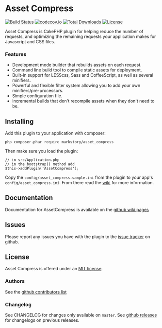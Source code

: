 # Asset Compress

[![Build Status](https://travis-ci.org/markstory/asset_compress.svg?branch=master)](https://travis-ci.org/markstory/asset_compress)
[![codecov.io](https://codecov.io/github/markstory/asset_compress/coverage.svg?branch=master)](https://codecov.io/github/markstory/asset_compress?branch=master)
[![Total Downloads](https://img.shields.io/packagist/dt/markstory/asset_compress.svg?style=flat-square)](https://packagist.org/packages/markstory/asset_compress)
[![License](https://img.shields.io/badge/license-MIT-blue.svg?style=flat-square)](LICENSE)


Asset Compress is CakePHP plugin for helping reduce the number of requests, and optimizing the remaining requests your application makes for Javascript and CSS files.

### Features

* Development mode builder that rebuilds assets on each request.
* Command line build tool to compile static assets for deployment.
* Built-in support for LESScss, Sass and CoffeeScript, as well as several
  minifiers.
* Powerful and flexible filter system allowing you to add your own
  minifiers/pre-processors.
* Simple configuration file.
* Incremental builds that don't recompile assets when they don't need to
  be.

## Installing

Add this plugin to your application with composer:

    php composer.phar require markstory/asset_compress

Then make sure you load the plugin:

    // in src/Application.php
    // in the bootstrap() method add
    $this->addPlugin('AssetCompress');

Copy the `config/asset_compress.sample.ini` from the plugin to your app's
`config/asset_compress.ini`. From there read the [wiki](http://github.com/markstory/asset_compress/wiki)
for more information.

## Documentation

Documentation for AssetCompress is available on the [github wiki pages](http://github.com/markstory/asset_compress/wiki)

## Issues

Please report any issues you have with the plugin to the [issue tracker](http://github.com/markstory/asset_compress/issues) on github.

## License

Asset Compress is offered under an [MIT license](http://www.opensource.org/licenses/mit-license.php).

### Authors

See the [github contributors list](https://github.com/markstory/asset_compress/graphs/contributors)

### Changelog

See CHANGELOG for changes only available on `master`. See
[github releases](https://github.com/markstory/asset_compress/releases) for changelogs on previous releases.
